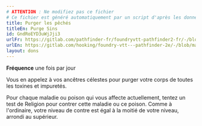 ```yaml
---
# ATTENTION : Ne modifiez pas ce fichier
# Ce fichier est généré automatiquement par un script d'après les données du module Foundry VTT officiel et de sa traduction
title: Purger les pêchés
titleEn: Purge Sins
id: GndRoEYD3uWjJji3
urlFr: https://gitlab.com/pathfinder-fr/foundryvtt-pathfinder2-fr/-/blob/master/data/feats/GndRoEYD3uWjJji3.htm
urlEn: https://gitlab.com/hooking/foundry-vtt---pathfinder-2e/-/blob/master/packs/data/feats.db/purge-sins.json
layout: dons
---
```

**Fréquence** une fois par jour

Vous en appelez à vos ancêtres célestes pour purger votre corps de toutes les toxines et impuretés.

Pour chaque maladie ou poison qui vous affecte actuellement, tentez un test de Religion pour contrer cette maladie ou ce poison. Comme à l'ordinaire, votre niveau de contre est égal à la moitié de votre niveau, arrondi au supérieur.

